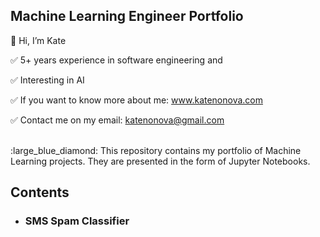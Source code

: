 ## Machine Learning Engineer Portfolio


:raising_hand: Hi, I’m Kate

:white_check_mark: 5+ years experience in software engineering and 

:white_check_mark: Interesting in AI

:white_check_mark: If you want to know more about me: www.katenonova.com

:white_check_mark: Contact me on my email: katenonova@gmail.com

<br />
:large_blue_diamond: This repository contains my portfolio of Machine Learning projects. They are presented in the form of Jupyter Notebooks.


## Contents
<!---
katenonova/katenonova is a ✨ special ✨ repository because its `README.md` (this file) appears on your GitHub profile.
You can click the Preview link to take a look at your changes.
--->

- ### SMS Spam Classifier
